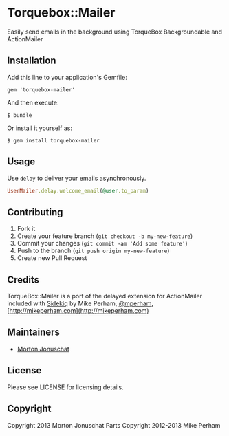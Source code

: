 # Torquebox::Mailer

Easily send emails in the background using TorqueBox Backgroundable and ActionMailer

## Installation

Add this line to your application's Gemfile:

    gem 'torquebox-mailer'

And then execute:

    $ bundle

Or install it yourself as:

    $ gem install torquebox-mailer

## Usage

Use `delay` to deliver your emails asynchronously.

```ruby
UserMailer.delay.welcome_email(@user.to_param)
```

## Contributing

1. Fork it
2. Create your feature branch (`git checkout -b my-new-feature`)
3. Commit your changes (`git commit -am 'Add some feature'`)
4. Push to the branch (`git push origin my-new-feature`)
5. Create new Pull Request

## Credits

TorqueBox::Mailer is a port of the delayed extension for ActionMailer included with [Sidekiq](https://github.com/mperham/sidekiq) by Mike Perham, [@mperham](https://twitter.com/mperham), [http://mikeperham.com](http://mikeperham.com)

## Maintainers

* [Morton Jonuschat](https://github.com/yabawock)

## License

Please see LICENSE for licensing details.

## Copyright

Copyright 2013 Morton Jonuschat
Parts Copyright 2012-2013 Mike Perham